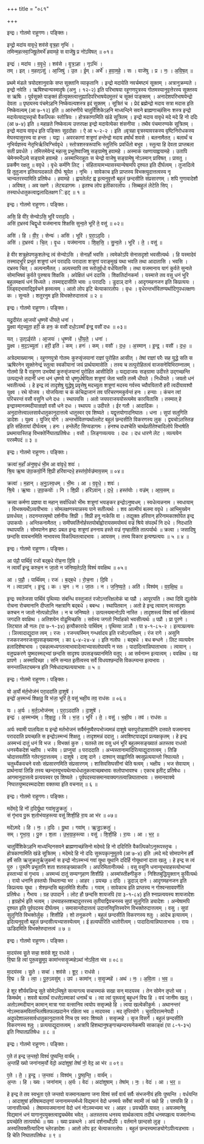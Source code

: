 +++
title = "०८१"

+++


इन्द्रः। गोतमो राहूगणः। पङ्क्तिः।

इन्द्रो॒ मदा॑य वावृधे॒ शव॑से वृत्र॒हा नृभिः॑ ।  
तमिन्म॒हत्स्वा॒जिषू॒तेमर्भे॑ हवामहे॒ स वाजे॑षु॒ प्र नो॑ऽविषत् ॥ ०१॥

इन्द्रः॑ । मदा॑य । व॒वृ॒धे॒ । शव॑से । वृ॒त्र॒ऽहा । नृऽभिः॑ ।  
तम् । इत् । म॒हत्ऽसु॑ । आ॒जिषु॑ । उ॒त । ई॒म् । अर्भे॑ । ह॒वा॒म॒हे॒ । सः । वाजे॑षु । प्र । नः॒ । अ॒वि॒ष॒त् ॥

प्रथमे मंडले त्रयोदशानुवाके सप्त सूक्तानि व्याकृतानि । इन्द्रो मदायेति नवर्चमष्टमं सूक्तम् । अत्रानुक्रम्यते । इन्द्रो नवेति । ऋषिश्चान्यस्मादृषेः (अनु । १२-२) इति परिभाषया रहूगणपुत्रस्य गोतमस्यानुवृत्तेरस्य सूक्तस्य स ऋषिः । पूर्वसूक्ते पाङ्क्तं हीत्युक्तत्वात्तुह्यादिपरिभाषयेदमुत्तरं च सूक्तं पाङ्क्तम् । अनादेशपरिभाषयेन्द्रो देवता ॥ पृष्ठ्यस्य पंचमेऽहनि निष्केवल्यशस्त्र इदं सूक्तम् । सूत्रितं च । प्रेदं ब्रह्मेन्द्रो मदाय सत्रा मदास इति निष्केवल्यम् (आ ७-१२) इति ॥ आरंभणीये चातुर्विंशिकेऽहनि माध्यन्दिने सवने ब्राह्मणाच्छंसिनः शस्त्र इन्द्रो मदायेत्याद्यस्तृचो वैकल्पिकः स्तोत्रियः । होत्रकाणामिति खंडे सूत्रितम् । इन्द्रो मदाय वावृधे मदे मदे हि नो ददिः (आ ७-४) इति ॥ महाव्रते निष्केवल्य उत्तरपक्ष इन्द्रो मदायेत्येका शंसनीया । तथैव पंचमारण्यके सूत्रितम् । इन्द्रो मदाय वावृध इति पङ्क्तिः सूददोहाः । ऐ आ ५-२-२ । इति ॥वृत्रहा वृत्रस्यावरकस्य वृष्टिनिरोधकस्य मेघस्यासुरस्य वा हन्ता । यद्वा । अवरकाणां शत्रूणां हन्तेन्द्रो मदाय हर्षार्थं शवसे । बलनामैतत् । बलार्थं च नृभिर्यज्ञस्य नेतृभिर्ऋत्विग्भिर्ववृधे । स्तोत्रशस्त्ररूपाभिः स्तुतिभिः प्रवर्धितो बभूव । स्तुत्या हि देवता प्राप्तबला सती प्रवर्धते । तमित्तमेवेन्द्रं महत्सु प्रभूतेष्वाजिषु सङ्ग्रामेषु हवामहे । अस्माकं रक्षणायाह्वयामहे । उतापि चेमेनमर्भेऽल्पे सङ्ग्रामे हवामहे । अस्माभिराहूतः स चेन्द्रो वाजेषु सङ्ग्रामेषु नोऽस्मान् प्राविषत् । प्रावतु । प्रकर्षेण रक्षतु ॥ ववृधे । वृधेः कर्मणि लिट् । संहितायामभ्यासस्यान्येषामपि दृश्यत इति दीर्घत्वम् । तुजादित्वे हि तूतुजान इतिवत्पदकाले दीर्घः श्रूयेत । नृभिः । सावेकाच इति प्राप्तस्य विभक्त्युदात्तत्वस्य नृ चान्यतरस्यामिति प्रतिषेधः । हवामहे । ह्वयतेर्लट ह्व इत्यनुवृत्तौ बहुलं छन्दसीति संप्रसारणम् । शपि गुणावादेशौ । अविषत् । अव रक्षणे । लेट्यडागमः । इतश्च लोप इतीकारलोपः । सिब्बहुलं लेटेति सिप् । तस्यार्धधातुकत्वाद्वलादिलक्षण िइट् ॥ १ ॥

इन्द्रः। गोतमो राहूगणः। पङ्क्तिः।

असि॒ हि वी॑र॒ सेन्योऽसि॒ भूरि॑ पराद॒दिः ।  
असि॑ द॒भ्रस्य॑ चिद्वृ॒धो यज॑मानाय शिक्षसि सुन्व॒ते भूरि॑ ते॒ वसु॑ ॥ ०२॥

असि॑ । हि । वी॒र॒ । सेन्यः॑ । असि॑ । भूरि॑ । प॒रा॒ऽद॒दिः ।  
असि॑ । द॒भ्रस्य॑ । चि॒त् । वृ॒धः । यज॑मानाय । शि॒क्ष॒सि॒ । सु॒न्व॒ते । भूरि॑ । ते॒ । वसु॑ ॥

हे वीर शत्रुक्षेपणकुशलेन्द्र त्वं सेन्योऽसि । सेनार्हो भवसि । त्वमेकोऽपि सेनासदृशो भवसीत्यर्थः । हि यस्मादेवं तस्माद्भूरि प्रभूतं शत्रूणां धनं पराददिः परादाता शत्रूणां पराङ्मुखं यथा भवति तथा आदातासि । भवसि । दभ्रस्य चित् । अल्पनामैतत् । अल्पस्यापि तव स्तोतुर्वृधो वर्धयितासि । तथा यजमानाय यागं कुर्वते सुन्वते सोमाभिषवं कुर्वते पुरुषाय शिक्षसि । अपेक्षितं धनं ददासि । शिक्षतिर्दानकर्मा । यस्मात्ते तव वसु धनं भूरि बहुलमक्षयं धनं विध्यते । तस्माद्ददासीति भावः ॥ पराददिः । डुदाञ् दाने । आदृगमहनजन इति किप्रत्ययः । लिड्वद्भावाद्द्विर्वचने ह्रस्वत्वम् । आतो लोप इटि चेत्याकारलोपः । वृधः । वृधेरन्तर्भावितण्यर्थादिगुपधलक्षणः कः । सुन्वते । शतुरनुम इति विभक्तेरुदात्तत्वं ॥ २ ॥

इन्द्रः। गोतमो राहूगणः। पङ्क्तिः।

यदु॒दीर॑त आ॒जयो॑ धृ॒ष्णवे॑ धीयते॒ धना॑ ।  
यु॒क्ष्वा म॑द॒च्युता॒ हरी॒ कं हनः॒ कं वसौ॑ दधो॒ऽस्माँ इ॑न्द्र॒ वसौ॑ दधः ॥ ०३॥

यत् । उ॒त्ऽईर॑ते । आ॒जयः॑ । धृ॒ष्णवे॑ । धी॒य॒ते॒ । धना॑ ।  
यु॒क्ष्व । म॒द॒ऽच्युता॑ । हरी॒ इति॑ । कम् । हनः॑ । कम् । वसौ॑ । द॒धः॒ । अ॒स्मान् । इ॒न्द्र॒ । वसौ॑ । द॒धः॒ ॥

अत्रेदमाख्यानम् । रहूगणपुत्रो गोतमः कुरुसृंजयानां राज्ञां पुरोहित आसीत् । तेषां राज्ञां परैः सह युद्धे सति स ऋषिरनेन सूक्तेनेन्द्रं स्तुत्वा स्वकीयानां जयं प्रार्थयामासेति । तस्य च तत्पुरोहितत्वं वाजसनेयिभिराम्नातम् । गोतमो हि वै राहूगण उभयेषां कुरुसृंजयानां पुरोहित आसीदिति ॥ यद्यदाजयः सङ्ग्रामा उदीरते उद्गच्छन्ति उत्पद्यन्ते तदानीं धना धनं धृष्णवे यो धृष्णुर्धर्षयिता शत्रूणां जेता भवति तस्मै धीयते । निधीयते । जयतो धनं भवतीत्यर्थः । हे इन्द्र त्वं तादृशेषु युद्धेषु प्रवृत्तेषु मदच्युता शत्रूणां मदस्य गर्वस्य च्यौवयितारौ हरी त्वदीयावश्वौ युक्ष्व । रथे योजय । योजयित्वा च कं कंचिद्राजानं तव परिचरणमकुर्वन्तं हनः । हन्याः । कंचन त्वां परिचरन्तं वसौ वसुनि धने दधः । स्थापयसि । अतो जयपराजययोस्त्यमेव कारयितासि । तस्मात् हे इन्द्रास्मानस्मदीयान्राज्ञो वसौ धने दधः । स्थापय ॥ उदीरते । ईर गतौ । आदादिकः । अनुदात्तेत्त्वाल्लसार्वधातुकानुदात्तत्वे धातुस्वर एव शिष्यते । यद्वृत्तयोगादनिघातः । धना । सुपां सलुगिति डादेशः । युक्ष्य । युजिर् योगे । अन्तर्भावितण्यर्थाल्लोट बहुलं छन्दसीति विकरणस्य लुक् । द्व्यचोऽतस्तिङ इति संहितायां दीर्घत्वम् । हनः । हन्तेर्लेट सिप्यडागमः । हनश्च दधश्चेति चार्थप्रतीतेश्चादिलोपे विभाषेति प्रथमायास्तिङ् विभक्तेर्निघातप्रतिषेधः । वसौ । लिङ्गव्यत्ययः । दधः । दध धारणे लेट । व्यत्ययेन परस्मैपदं ॥ ३ ॥

इन्द्रः। गोतमो राहूगणः। पङ्क्तिः।

क्रत्वा॑ म॒हाँ अ॑नुष्व॒धं भी॒म आ वा॑वृधे॒ शवः॑ ।  
श्रि॒य ऋ॒ष्व उ॑पा॒कयो॒र्नि शि॒प्री हरि॑वान्दधे॒ हस्त॑यो॒र्वज्र॑माय॒सम् ॥ ०४॥

क्रत्वा॑ । म॒हान् । अ॒नु॒ऽस्व॒धम् । भी॒मः । आ । व॒वृ॒धे॒ । शवः॑ ।  
श्रि॒ये । ऋ॒ष्वः । उ॒पा॒कयोः॑ । नि । शि॒प्री । हरि॑ऽवान् । द॒धे॒ । हस्त॑योः । वज्र॑म् । आ॒य॒सम् ॥

क्रत्वा कर्मणा प्रज्ञया वा महान् सर्वाधिको भीमः शत्रूणां भयङ्कर इन्द्रोऽनुष्वधम् । स्वधेत्यन्ननाम । स्वधायाम् । विभक्त्यर्थेऽव्ययीभावः । सोमलक्षणस्यान्नस्य पाने सतीत्यर्थः । शव आत्मीयं बलमा ववृधे । आभिमुख्येन प्रावर्धयत् । तदनन्तरमृष्वो दर्शनीयः शिप्री । शिप्री हनू नाकेसि वा । तद्युक्तः हरिवान् हरिनामकाश्वोपेत इन्द्र उपाकयोः । अन्तिकनामैतत् । समीपवर्तिनोर्हस्तयोर्बाह्वोरायसमयोमयं वज्रं श्रिये संपदर्थं नि दधे । निदधाति स्थापयति । सोमपानेन हृष्टः प्रबल इन्द्रः शत्रूणां हननाय हस्ते वज्रं गृण्हातीति तात्पर्यार्थः ॥ क्रत्वा । जसादिषु छन्दसि वावचनमिति नाभावस्य विकल्पितत्वादभावः । आयसम् । तस्य विकार इत्यण्प्रत्ययः ॥ ५ ॥ ४ ॥

इन्द्रः। गोतमो राहूगणः। पङ्क्तिः।

आ प॑प्रौ॒ पार्थि॑वं॒ रजो॑ बद्ब॒धे रो॑च॒ना दि॒वि ।  
न त्वावाँ॑ इन्द्र॒ कश्च॒न न जा॒तो न ज॑निष्य॒तेऽति॒ विश्वं॑ ववक्षिथ ॥ ०५॥

आ । प॒प्रौ॒ । पार्थि॑वम् । रजः॑ । ब॒द्ब॒धे । रो॒च॒ना । दि॒वि ।  
न । त्वाऽवा॑न् । इ॒न्द्र॒ । कः । च॒न । न । जा॒तः । न । ज॒नि॒ष्य॒ते॒ । अति॑ । विश्व॑म् । व॒व॒क्षि॒थ॒ ॥

इन्द्रः स्वतेजसा पार्थिवं पृथिव्याः संबन्धि वस्तुजातं रजोऽन्तरिक्षलोकं चा पप्रौ । आपूरयति । तथा दिवि द्युलोके रोचना रोचमानानि दीप्तानि नक्षत्राणि बद्बधे । बबन्ध । स्थापितवान् । अतो हे इन्द्र त्वावान् त्वत्सदृशः कश्चन न जातो नोत्पन्नोऽस्ति । न च जनिष्यते । उत्पत्स्यमानोऽपि नास्ति । तादृशस्त्वं विश्वं सर्वं रक्षितव्यं जगदति ववक्षिथ । अतिशयेन वोढुमिच्छसि । सर्वस्य जगतो निर्वाहको भवसीत्यर्थः ॥ पप्रौ । प्रा पूरणे । लिट्यात औ णलः (पा ७-१-३४) इत्यौकारादेः पार्थिवम् । पृथिव्या ञाञौ । पा ४-१-८५-२ । इत्यञ्प्रत्ययः । ञित्त्वादाद्युदात्त त्वम् । रजः । रजन्त्यस्मिन् गन्धर्वादय इति रजोऽन्तरिक्षम् । रंज रागे । असुनि रजकरजनरजःसूपसङ्ख्यानम् । का ६-४-२४-४ । इति नलोपः । बद्बधे । बध बन्धने । लिट व्यत्ययेन हलादिशेषाभावः । एकहल्मध्यगतत्वाभावादेत्वाभ्यासलोपावपि न स्तः । पादादित्वान्निघाताभावः । त्वावान् । वतुप्प्रकरणे युष्मदस्मद्भ्यां छन्दसि सादृश्य उपसङ्ख्यानमिति वतुप् । आ सर्वनाम्न इत्यात्वम् । ववक्षिथ । वह प्रापणे । अस्मादिच्छा । सनि सन्यत इतीत्वस्य सर्वे विधयश्छन्दसि विकल्प्यन्त इत्यभावः । सनन्ताल्लिट्यमन्त्र इति निषेधादाम्प्रत्ययाभावः ॥ ५ ॥

इन्द्रः। गोतमो राहूगणः। पङ्क्तिः।

यो अ॒र्यो म॑र्त॒भोज॑नं परा॒ददा॑ति दा॒शुषे॑ ।  
इन्द्रो॑ अ॒स्मभ्यं॑ शिक्षतु॒ वि भ॑जा॒ भूरि॑ ते॒ वसु॑ भक्षी॒य तव॒ राध॑सः ॥ ०६॥

यः । अ॒र्यः । म॒र्त॒ऽभोज॑नम् । प॒रा॒ऽददा॑ति । दा॒शुषे॑ ।  
इन्द्रः॑ । अ॒स्मभ्य॑म् । शि॒क्ष॒तु॒ । वि । भ॒ज॒ । भूरि॑ । ते॒ । वसु॑ । भ॒क्षी॒य । तव॑ । राध॑सः ॥

अर्यः स्वामी पालयिता य इन्द्रो मर्तभोजनं सर्वैर्मनुष्यैरुपभोज्यमन्नं दाशुषे चरुपुरोडाशादीनि दत्तवते यजमानाय पराददाति प्रयच्छति स इन्द्रोऽस्मभ्यं शिक्षतु । तादृशमन्नं ददातु । अवशिष्टपादद्वयं प्रत्यक्षकृतम् । हे इन्द्र अस्मभ्यं दातुं धनं वि भज । विभक्तं कुरु । यतस्ते तव वसु धनं भूरि बहुलमसङ्ख्यातं अतस्तव राधसो धनस्यैकदेशं भक्षीय । भजेय । प्राप्नुयां ॥ पराददाति । अभ्यस्तानामादिरित्याद्युदात्तत्वम् । तिङि चोदात्तवतीति गतेरनुदात्तत्वम् । दाशुषे । दाशृ दाने । दाश्वान् साह्वानिति क्वसुप्रत्ययान्तो निपात्यते । चतुर्थ्येकवचने वसोः संप्रसारणमिति संप्रसारणम् । शासिवसिघसीनां चेति षत्वम् । भक्षीय । भज सेवायाम् । प्रार्थनायां लिङि तस्य च्छन्दस्युभयथेत्यार्धधातुकत्वाच्छबभावः सलोपाभावश्च । एकाच इतीट् प्रतिषेधः । आगमानुदात्तत्वे प्रत्ययस्वर एव शिष्यते । पूर्वपदस्यासमानवाक्यगतत्वान्निघाताभावः । समानवाक्ये निघातयुष्मदस्मदादेशा वक्तव्या इति वचनात् ॥ ६ ॥

इन्द्रः। गोतमो राहूगणः। पङ्क्तिः।

मदे॑मदे॒ हि नो॑ द॒दिर्यू॒था गवा॑मृजु॒क्रतुः॑ ।  
सं गृ॑भाय पु॒रू श॒तोभ॑याह॒स्त्या वसु॑ शिशी॒हि रा॒य आ भ॑र ॥ ०७॥

मदे॑ऽमदे । हि । नः॒ । द॒दिः । यू॒था । गवा॑म् । ऋ॒जु॒ऽक्रतुः॑ ।  
सम् । गृ॒भा॒य॒ । पु॒रु । श॒ता । उ॒भ॒या॒ह॒स्त्या । वसु॑ । शि॒शी॒हि । रा॒यः । आ । भ॒र॒ ॥

चातुर्विंशिकेऽहनि माध्यन्दिनसवने ब्राह्मणाच्छंसिनो मदेमदे हि नो ददिरिति वैकल्पिकोऽनुरूपस्तृचः । होत्रकाणामिति खंडे सूत्रितम् । मदेमदे हि नो ददिः सुरूपकृत्नुमूतये (आ ७-४) इति ॥मदे मदे सोमपानेन हर्षे हर्षे सति ऋजुक्रतुर्ऋजुकर्मा स इन्द्रो नोऽस्मभ्यं गवां यूथा यूथानि ददिर्हि गोयूथानां दाता खलु । हे इन्द्र स त्वं पुरु । पुरूणि प्रभूतानि शता शतसङ्ख्याकानि । अपरिमितानीत्यर्थः । वसु वसूनि धनान्युभयाहस्त्योभाभ्यां हस्ताभ्यां सं गृभाय । अस्मभ्यं दातुं सम्यग्गृहाण शिशीहि । अस्मांस्तीक्ष्णीकुरु । निशितबुद्धियुक्तान् कुर्वित्यर्थः । रायो धनानि हस्तयोः स्थितान्या भर । आहर । प्रयच्छ ॥ ददिः । डुदाञ् दाने । आदृगमहनजन इति किप्रत्ययः यूथा । शेश्छन्दसि बहुलमिति शेर्लोपः । गवाम् । सावेकाच इति प्राप्तस्य न गोश्वन्साववर्णेति प्रतिषेधः । गैभाय । ग्रह उपादाने । लोट हौ छन्दसि शायजपि (पा ३-१-८४) इति श्नाप्रत्ययस्य शायजादेशः । हृग्रहोर्भ इति भत्वम् । उभयाहस्तशब्दादुत्तरस्य तृतीयाद्विवचनस्य सुपां सुलुगिति ड्यादेशः । अन्येषामपि दृश्यत इति पूर्वपदस्य दीर्घत्वम् । समासान्तोदात्तत्वं उदात्तनिवृत्तिस्वरेण विभक्तेरुदात्तत्वम् । वसु । सुपां सुलुगिति विभक्तेर्लुक् । शिशीहि । शो तनूकरणे । बहुलं छन्दसीति विकरणस्य श्लुः । आदेच इत्यात्वम् । इदित्यनुवृत्तौ बहुलं छन्दसीत्यभ्यासस्येत्वम् । ई हल्यघोरिति धातोरीत्वम् । पादादित्वान्निघाताभावः । रायः । ऊडिदमिति विभक्तेरुदात्तत्वं ॥ ७ ॥

इन्द्रः। गोतमो राहूगणः। पङ्क्तिः।

मा॒दय॑स्व सु॒ते सचा॒ शव॑से शूर॒ राध॑से ।  
वि॒द्मा हि त्वा॑ पुरू॒वसु॒मुप॒ कामा॑न्त्ससृ॒ज्महेऽथा॑ नोऽवि॒ता भ॑व ॥ ०८॥

मा॒दय॑स्व । सु॒ते । सचा॑ । शव॑से । शू॒र॒ । राध॑से ।  
वि॒द्म । हि । त्वा॒ । पु॒रु॒ऽवसु॑म् । उप॑ । कामा॑न् । स॒सृ॒ज्महे॑ । अथ॑ । नः॒ । अ॒वि॒ता । भ॒व॒ ॥

हे शूर शौर्यवन्निन्द्र सुते सोमेऽभिषुते सत्यागत्य सचास्माकं सखा सन् मादयस्व । तेन सोमेन तृप्तो भव । किमर्थम् । शवसे बलार्थं राधसेऽस्माकां धनार्थं च । त्वा त्वां पुरूवसुं बहुधनं विद्म हि । वयं जानीमः खलु । अतोऽस्मदीयान् कामान् मात्रा गवा वत्सानिव त्वयोप ससृज्महे हि । त्वया खल्वेकीकुर्मः । अथानन्तरं नोऽस्माकमविताभिलषितफलप्रदानेन रक्षिता भव ॥ मादयस्व । मद तृप्तियोगे । चुरादिरात्मनेपदी । अदुपदेशाल्लसार्वधातुकानुदात्तत्वे णिच एव स्वरः शिष्यते । ससृज्महे । सृज विसर्गे । बहुलं छन्दसीति विकरणस्य श्लुः । प्रत्ययाद्युदात्तत्वम् । अत्रापि हिशब्दानुषङ्गाच्छन्दस्यनेकमपि साकाङ्क्षं (पा ८-१-३५) इति निघातप्रतिषेधः ॥ ८ ॥

इन्द्रः। गोतमो राहूगणः। पङ्क्तिः।

ए॒ते त॑ इन्द्र ज॒न्तवो॒ विश्वं॑ पुष्यन्ति॒ वार्य॑म् ।  
अ॒न्तर्हि ख्यो जना॑नाम॒र्यो वेदो॒ अदा॑शुषां॒ तेषां॑ नो॒ वेद॒ आ भ॑र ॥ ०९॥

ए॒ते । ते॒ । इ॒न्द्र॒ । ज॒न्तवः॑ । विश्व॑म् । पु॒ष्य॒न्ति॒ । वार्य॑म् ।  
अ॒न्तः । हि । ख्यः । जना॑नाम् । अ॒र्यः । वेदः॑ । अदा॑शुषाम् । तेषा॑म् । नः॒ । वेदः॑ । आ । भ॒र॒ ॥

हे इन्द्र ते तव स्वभूता एते जन्तवो यजमानलक्षणा जना विश्वं सर्वं वार्य सर्वैः संभजनीयं हविः पुष्यन्ति । वर्धयन्ति । आदाशुषां हविषामदातृणां जनानामन्तर्मध्ये विद्यमानं वेदो धनमर्यः सर्वेषां स्वामी त्वं ख्यो हि । पश्यसि हि । जानासीत्यर्थः । तेषामयजमानानां वेदो धनं नोऽस्मभ्यमा भर । आहर । प्रयच्छेति यावत् । अयजमानेषु विद्यमानं धनं यागानुपयुक्तत्वाद्व्यर्थमेव भवेत् । अतस्तस्य धनस्य सार्थकत्वाय तदीयं धनमपहृत्य यजमानेभ्यः प्रयच्छेति तात्पर्यार्थः ॥ ख्यः । ख्या प्रकथने । अयं दर्शनार्थोऽपि । वर्तमाने छान्दसो लुङ् । अस्यतिवक्तीत्यादिना च्लेरङादेशः । आतो लोप इट चेत्याकारलोपः । बहुलं छन्दस्यमाङ्योगेऽपीत्यडभावः । हि चेति निघातपतिषेधः ॥ ९ ॥